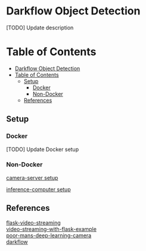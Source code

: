 # Darkflow Object Detection

[TODO] Update description

# Table of Contents

- [Darkflow Object Detection](#darkflow-object-detection)
- [Table of Contents](#table-of-contents)
    - [Setup](#setup)
        - [Docker](#docker)
        - [Non-Docker](#non-docker)
    - [References](#references)

## Setup

### Docker

[TODO] Update Docker setup

### Non-Docker

[camera-server setup](camera-server/README.md)

[inference-computer setup](inference-computer/README.md)

## References

[flask-video-streaming](https://github.com/miguelgrinberg/flask-video-streaming.git)  
[video-streaming-with-flask-example](https://github.com/log0/video_streaming_with_flask_example.git)  
[poor-mans-deep-learning-camera](https://github.com/burningion/poor-mans-deep-learning-camera.git)  
[darkflow](https://github.com/thtrieu/darkflow.git)
